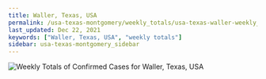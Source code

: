 ```yaml
---
title: Waller, Texas, USA
permalink: /usa-texas-montgomery/weekly_totals/usa-texas-waller-weekly_totals.html
last_updated: Dec 22, 2021
keywords: ["Waller, Texas, USA", "weekly totals"]
sidebar: usa-texas-montgomery_sidebar
---
```


![Weekly Totals of Confirmed Cases for Waller, Texas, USA](/covid_tracker/images/graphs/usa-texas-waller-weekly_totals_graph.png)
